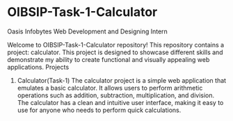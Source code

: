 # OIBSIP-Task-1-Calculator
Oasis Infobytes Web Development and Designing Intern

Welcome to OIBSIP-Task-1-Calculator repository! This repository contains a project: calculator. This project is designed to showcase different skills and demonstrate my ability to create functional and visually appealing web applications.
Projects
1. Calculator(Task-1)
The calculator project is a simple web application that emulates a basic calculator. It allows users to perform arithmetic operations such as addition, subtraction, multiplication, and division. The calculator has a clean and intuitive user interface, making it easy to use for anyone who needs to perform quick calculations.
   
